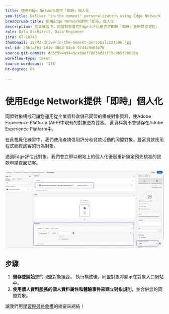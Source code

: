 ```yaml
---
title: 使用Edge Network提供「即時」個人化
seo-title: Deliver "in-the moment" personalization using Edge Network | Engage with Audiences from your Data Warehouse using Federated Audience Composition
breadcrumb-title: 使用Edge Network提供「即時」個人化
description: 在本練習中，同盟對象會在Edge上評估是否可即時「即時」重新目標定位。
role: Data Architect, Data Engineer
jira: KT-18743
thumbnail: 18743-drive-in-the-moment-personalization.jpg
exl-id: 20bfafb1-1d1b-48d8-84eb-97d4c9e03b76
source-git-commit: dd5f594a54a9cab8ef78d36d2cf15a9b5f2b682a
workflow-type: tm+mt
source-wordcount: '175'
ht-degree: 0%

---
```


# 使用Edge Network提供「即時」個人化

同盟對象構成可讓您運用從企業資料倉儲已同盟的構成對象資料，使Adobe Experience Platform (AEP)中現有的對象更為豐富。 此資料將不會儲存在Adobe Experience Platform中。

在此視覺化練習中，我們使用查詢信用評分和貸款活動的同盟對象，豐富貸款應用程式網頁訪客的行為對象。

透過Edge評估此對象，我們會立即以網站上的個人化優惠重新鎖定預先核准的貸款申請頁面訪客。

![邊緣受眾擴充](assets/edge-audience-enrich.png)

## 步驟

1. **儲存並開始**&#x200B;您的同盟對象組合。 執行構成後，同盟對象將顯示在對象入口網站中。
2. **使用個人資料服務的個人資料屬性和體驗事件來建立對象規則**，並合併您的同盟對象。

讓我們用[學習與最終收穫](conclusion.md)的摘要來總結！
